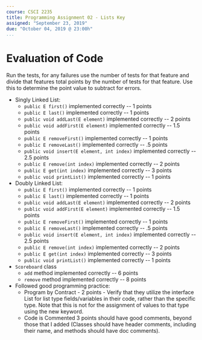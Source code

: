 ```yaml
---
course: CSCI 2235
title: Programming Assignment 02 - Lists Key
assigned: "September 23, 2019"
due: "October 04, 2019 @ 23:00h"
...
```


# Evaluation of Code

Run the tests, for any failures use the number of tests for that feature and divide that features total points by the number of tests for that feature. Use this to determine the point value to subtract for errors.

* Singly Linked List:
  - `public E first()` implemented correctly -- 1 points
  - `public E last()` implemented correctly -- 1 points
  - `public void addLast(E element)` implemented correctly -- 2 points
  - `public void addFirst(E element)` implemented correctly -- 1.5 points
  - `public E removeFirst()` implemented correctly -- 1 points
  - `public E removeLast()` implemented correctly -- .5 points
  - `public void insert(E element, int index)` implemented correctly -- 2.5 points
  - `public E remove(int index)` implemented correctly -- 2 points
  - `public E get(int index)` implemented correctly -- 3 points
  - `public void printList()` implemented correctly -- 1 points
* Doubly Linked List:
  - `public E first()` implemented correctly -- 1 points
  - `public E last()` implemented correctly -- 1 points
  - `public void addLast(E element)` implemented correctly -- 2 points
  - `public void addFirst(E element)` implemented correctly -- 1.5 points
  - `public E removeFirst()` implemented correctly -- 1 points
  - `public E removeLast()` implemented correctly -- .5 points
  - `public void insert(E element, int index)` implemented correctly -- 2.5 points
  - `public E remove(int index)` implemented correctly -- 2 points
  - `public E get(int index)` implemented correctly -- 3 points
  - `public void printList()` implemented correctly -- 1 points
* `Scoreboard` class
  - `add` method implemented correctly -- 6 points
  - `remove` method implemented correctly -- 8 points
* Followed good programming practice:
  - Program by Contract - 2 points - Verify that they utilize the interface List for list type fields/variables in their code, rather than the specific type. Note that this is not for the assignment of values to that type using the new keyword.
  - Code is Commented 3 points should have good comments, beyond those that I added (Classes should have header comments, including their name, and methods should have doc comments).
